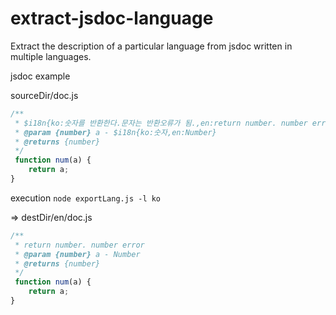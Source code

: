 # extract-jsdoc-language
Extract the description of a particular language from jsdoc written in multiple languages.


jsdoc example

sourceDir/doc.js
```js
/**
 * $i18n{ko:숫자를 반환한다.문자는 반환오류가 됨.,en:return number. number error}
 * @param {number} a - $i18n{ko:숫자,en:Number}
 * @returns {number}
 */
 function num(a) {
    return a;
}
```

execution
`node exportLang.js -l ko`

=> destDir/en/doc.js
```js
/**
 * return number. number error
 * @param {number} a - Number
 * @returns {number}
 */
 function num(a) {
    return a;
}
```
